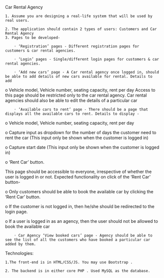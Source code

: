 Car Rental Agency

    1. Assume you are designing a real-life system that will be used by real users.

    2. The application should contain 2 types of users: Customers and Car Rental Agency
    3. Pages to be developed-

        ◦ ‘Registration’ pages - Different registration pages for customers & car rental agencies.

        ◦ ‘Login’ pages - Single/different login pages for customers & car rental agencies.

        ◦ ‘Add new cars’ page - A Car rental agency once logged in, should be able to add details of new cars available for rental. Details to add

o Vehicle model, Vehicle number, seating capacity, rent per day Access to this page should be restricted only to the car rental agency. Car rental agencies should also be able to edit the details of a particular car

        ◦ ‘Available cars to rent’ page - There should be a page that displays all the available cars to rent. Details to display -

o  Vehicle model, Vehicle number, seating capacity, rent per day

o Capture input as dropdown for the number of days the customer need to rent the car (This input only be shown when the customer is logged in)

o Capture start date (This input only be shown when the customer is logged in)

o  ‘Rent Car’ button.

This page should be accessible to everyone, irrespective of whether the user is logged in or not. Expected functionality on click of the ‘Rent Car’ button-

o Only customers should be able to book the available car by clicking the ‘Rent Car’ button.

o If the customer is not logged in, then he/she should be redirected to the login page.

o If a user is logged in as an agency, then the user should not be allowed to book the available car

        ◦ Car Agency ‘View booked cars’ page - Agency should be able to see the list of all the customers who have booked a particular car added by them.

Technologies:

    1.The front-end is in HTML/CSS/JS. You may use Bootstrap .

    2. The backend is in either core PHP . Used MySQL as the database.

